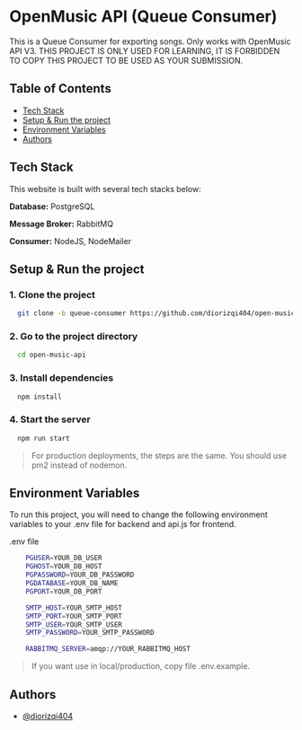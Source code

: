 
# OpenMusic API (Queue Consumer)

This is a Queue Consumer for exporting songs. Only works with OpenMusic API V3. THIS PROJECT IS ONLY USED FOR LEARNING, IT IS FORBIDDEN TO COPY THIS PROJECT TO BE USED AS YOUR SUBMISSION.

## Table of Contents
- [Tech Stack](#tech-stack)
- [Setup & Run the project](#setup--run-the-project)
- [Environment Variables](#environment-variables)
- [Authors](#authors)

## Tech Stack
This website is built with several tech stacks below:

**Database:** PostgreSQL

**Message Broker:** RabbitMQ

**Consumer:** NodeJS, NodeMailer


## Setup & Run the project

### 1. Clone the project

```bash
  git clone -b queue-consumer https://github.com/diorizqi404/open-music-api.git
```

### 2. Go to the project directory

```bash
  cd open-music-api
```

### 3. Install dependencies

```bash
  npm install
```

### 4. Start the server

```bash
  npm run start
```
> For production deployments, the steps are the same. You should use pm2 instead of nodemon.

## Environment Variables

To run this project, you will need to change the following environment variables to your .env file for backend and api.js for frontend.

.env file
```bash
    PGUSER=YOUR_DB_USER
    PGHOST=YOUR_DB_HOST
    PGPASSWORD=YOUR_DB_PASSWORD
    PGDATABASE=YOUR_DB_NAME
    PGPORT=YOUR_DB_PORT

    SMTP_HOST=YOUR_SMTP_HOST
    SMTP_PORT=YOUR_SMTP_PORT
    SMTP_USER=YOUR_SMTP_USER
    SMTP_PASSWORD=YOUR_SMTP_PASSWORD

    RABBITMQ_SERVER=amqp://YOUR_RABBITMQ_HOST
```

> If you want use in local/production, copy file .env.example.

## Authors

- [@diorizqi404](https://www.github.com/diorizqi404)
